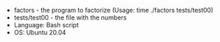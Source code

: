 
* factors - the program to factorize (Usage: time ./factors tests/test00)
* tests/test00 - the file with the numbers
* Language: Bash script
* OS: Ubuntu 20.04
